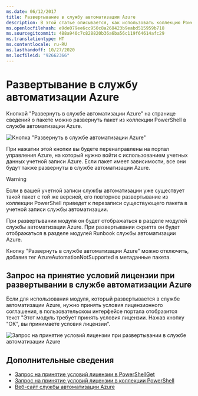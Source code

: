 ```yaml
---
ms.date: 06/12/2017
title: Развертывание в службу автоматизации Azure
description: В этой статье описывается, как использовать коллекцию PowerShell для развертывания пакета в службе автоматизации Azure.
ms.openlocfilehash: e9de079ee6cc950c8a268423b9eabd515959b718
ms.sourcegitcommit: 488a940c7c828820b36a6ba56c119f64614afc29
ms.translationtype: HT
ms.contentlocale: ru-RU
ms.lasthandoff: 10/27/2020
ms.locfileid: "92662366"
---
```

# <a name="deploy-to-azure-automation"></a>Развертывание в службу автоматизации Azure

Кнопкой "Развернуть в службе автоматизации Azure" на странице сведений о пакете можно развернуть пакет из коллекции PowerShell в службе автоматизации Azure.

![Кнопка "Развернуть в службе автоматизации Azure"](media/deploy-to-azure-automation/DeployToAzureAutomationButton.png)

При нажатии этой кнопки вы будете перенаправлены на портал управления Azure, на который нужно войти с использованием учетных данных учетной записи Azure. Если пакет имеет зависимости, все они будут также развернуты в службе автоматизации Azure.

> [!WARNING]
> Если в вашей учетной записи службы автоматизации уже существует такой пакет с той же версией, его повторное развертывание из коллекции PowerShell приведет к перезаписи существующего пакета в учетной записи службы автоматизации.

При развертывании модуля он будет отображаться в разделе модулей службы автоматизации Azure. При развертывании скрипта он будет отображаться в разделе модулей Runbook службы автоматизации Azure.

Кнопку "Развернуть в службе автоматизации Azure" можно отключить, добавив тег AzureAutomationNotSupported в метаданные пакета.

## <a name="require-license-acceptance-on-deploy-to-azure-automation"></a>Запрос на принятие условий лицензии при развертывании в службе автоматизации Azure

Если для использования модуля, который развертывается в службе автоматизации Azure, нужно принять условия лицензионного соглашения, в пользовательском интерфейсе портала отобразится текст "Этот модуль требует принять условия лицензии. Нажав кнопку "ОК", вы принимаете условия лицензии".

![Запрос на принятие условий лицензии при развертывании в службе автоматизации Azure](media/deploy-to-azure-automation/DeployToAzureAutomationRequireLicenseAcceptanceDisclaimer.png)

## <a name="more-details"></a>Дополнительные сведения

- [Запрос на принятие условий лицензии в PowerShellGet](../../concepts/module-license-acceptance.md)
- [Запрос на принятие условий лицензии в коллекции PowerShell](packages-that-require-license-acceptance.md)
- [Веб-сайт службы автоматизации Azure](https://azure.microsoft.com/services/automation/)
